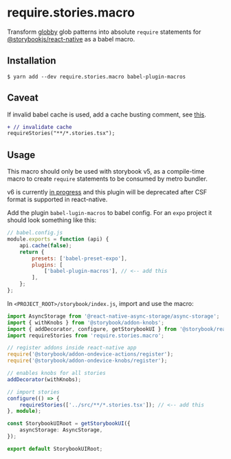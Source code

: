 # require.stories.macro

Transform [globby](https://github.com/sindresorhus/globby) glob patterns into absolute `require` statements for [@storybookjs/react-native](https://github.com/storybookjs/react-native) as a babel macro.

## Installation

`$ yarn add --dev require.stories.macro babel-plugin-macros`

## Caveat

If invalid babel cache is used, add a cache busting comment, see [this](https://github.com/kentcdodds/babel-plugin-macros#babel-cache-problem).

```diff
+ // invalidate cache
requireStories("**/*.stories.tsx");
```

## Usage

This macro should only be used with storybook v5, as a compile-time macro to create `require` statements to be consumed by metro bundler.

v6 is currently [in progress](https://github.com/storybookjs/react-native/issues/131) and this plugin will be deprecated after CSF format is supported in react-native.

Add the plugin `babel-lugin-macros` to babel config. For an `expo` project it should look something like this:

```js
// babel.config.js
module.exports = function (api) {
    api.cache(false);
    return {
        presets: ['babel-preset-expo'],
        plugins: [
            ['babel-plugin-macros'], // <-- add this
        ],
    };
};
```

In `<PROJECT_ROOT>/storybook/index.js`, import and use the macro:

```ts
import AsyncStorage from '@react-native-async-storage/async-storage';
import { withKnobs } from '@storybook/addon-knobs';
import { addDecorator, configure, getStorybookUI } from '@storybook/react-native';
import requireStories from 'require.stories.macro';

// register addons inside react-native app
require('@storybook/addon-ondevice-actions/register');
require('@storybook/addon-ondevice-knobs/register');

// enables knobs for all stories
addDecorator(withKnobs);

// import stories
configure(() => {
    requireStories(['../src/**/*.stories.tsx']); // <-- add this
}, module);

const StorybookUIRoot = getStorybookUI({
    asyncStorage: AsyncStorage,
});

export default StorybookUIRoot;
```
